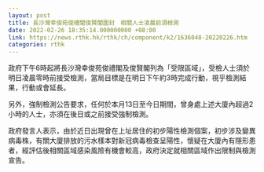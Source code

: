 ```yaml
---
layout: post
title: 長沙灣幸俊苑俊禮閣俊賢閣圍封　相關人士凌晨前須檢測
date: 2022-02-26 18:35:14.000000000 +08:00
link: https://news.rthk.hk/rthk/ch/component/k2/1636048-20220226.htm
categories: rthk
---
```


政府下午6時起將長沙灣幸俊苑俊禮閣及俊賢閣列為「受限區域」，受檢人士須於明日凌晨零時前接受檢測，當局目標是在明日下午約3時完成行動，視乎檢測結果，行動或會延長。

另外，強制檢測公告要求，任何於本月13日至今日期間，曾身處上述大廈內超過2小時的人士，亦須在後日或之前接受強制檢測。

政府發言人表示，由於近日出現曾在上址居住的初步陽性檢測個案，初步涉及變異病毒株，有關大廈排放的污水樣本對新冠病毒檢查呈陽性，懷疑在大廈內有隱形患者，經評估後相關區域感染風險有機會較高，政府決定就相關區域作出限制與檢測宣告。
